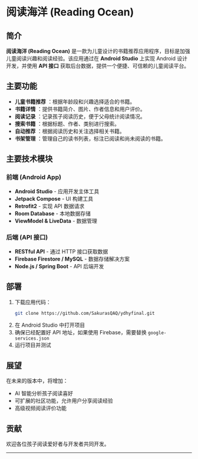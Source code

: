 # 阅读海洋 (Reading Ocean)

## 简介
**阅读海洋 (Reading Ocean)** 是一款为儿童设计的书籍推荐应用程序，目标是加强儿童阅读兴趣和阅读经验。该应用通过在 **Android Studio** 上实现 Android 设计开发，并使用 **API 接口** 获取后台数据，提供一个便捷、可信赖的儿童阅读平台。

## 主要功能
- **儿童书籍推荐** ：根据年龄段和兴趣选择适合的书籍。
- **书籍详情** ：提供书籍简介、图片、作者信息和用户评价。
- **阅读记录** ：记录孩子阅读历史，便于父母统计阅读情况。
- **搜索书籍** ：根据标题、作者、类别进行搜索。
- **自动推荐** ：根据阅读历史和关注选择相关书籍。
- **书架管理** ：管理自己的读书列表，标注已阅读和尚未阅读的书籍。

## 主要技术模块
### 前端 (Android App)
- **Android Studio** - 应用开发主体工具
- **Jetpack Compose** - UI 构建工具
- **Retrofit2** - 实现 API 数据请求
- **Room Database** - 本地数据存储
- **ViewModel & LiveData** - 数据管理

### 后端 (API 接口)
- **RESTful API** - 通过 HTTP 接口获取数据
- **Firebase Firestore / MySQL** - 数据存储解决方案
- **Node.js / Spring Boot** - API 后端开发

## 部署
1. 下载应用代码：
   ```bash
   git clone https://github.com/SakurasQAQ/ydhyfinal.git
   ```
2. 在 Android Studio 中打开项目
3. 确保已经配置好 API 地址，如果使用 Firebase，需要替换 `google-services.json`
4. 运行项目并测试

## 展望
在未来的版本中，将增加：
- AI 智能分析孩子阅读喜好
- 可扩展的社区功能，允许用户分享阅读经验
- 高级视频阅读评价功能

## 贡献
欢迎各位孩子阅读爱好者与开发者共同开发。

---


